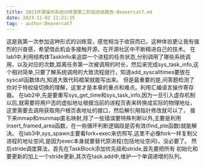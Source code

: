 ```yaml
---
title: 2023开源操作系统训练营第二阶段总结报告-Beavercat7.md
date: 2023-11-02 11:21:15
tag: - author:Beavercat7
---
```



这是我第一次参加这种形式的训练营，感觉相当于收获而已，这种体验更让我有强烈的兴奋感，希望借此机会多接触开源，在开源社区中不断精进自己的技术。
在lab1中,利用结构体TaskInfo来追踪一个进程的任务状态,分别调用了哪些系统调用，以及对应的次数,距离任务第一次被调用的时长，然后来完成sys_task_info,这个相对简单,只要了解系统调用的大致流程就行，知道add_syscalltimes要放在syscall函数体内,知道大致代码框架就能写出来。
但是最重要的是,问答题检测了你对于特权级切换的理解，这里才是本章的重点和难点。利用汇编语言操作寄存器。
在lab2中,先是要重写sys_get_time和sys_task_info,因为一旦引入虚存机制以后,就需要将用户态的虚拟地址根据当前的进程页表来转换成实际的物理地址，
这里需要去调用获取用户根页表地址的接口，然后解引用指针修改就可以了，
接下来mmap和munmap匿名映射,除了一些错误要特殊判断以外,主要是利用insert_framed_area函数，在一些循环判断逻辑段是否有效(find_pte函数)就能解决。
在lab3中,sys_spawn主要看fork+exec来仿照写,这里不必像fork一样复制父进程的地址空间,是因为exec本身就要替代原进程(包括地址空间)，没必要了。
然后stride调度算法，首先在TaskBlock添加优先级和stride,首先要把所有
初始化和要更新的加上一个stride更新,其次在task.add中,维护一个单调递增的队列。
